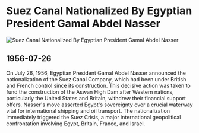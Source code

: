 # Suez Canal Nationalized By Egyptian President Gamal Abdel Nasser

![Suez Canal Nationalized By Egyptian President Gamal Abdel Nasser](https://history.blog.gov.uk/wp-content/uploads/sites/2/2016/07/Nasser-Suez-2.jpg)

## 1956-07-26

On July 26, 1956, Egyptian President Gamal Abdel Nasser announced the nationalization of the Suez Canal Company, which had been under British and French control since its construction. This decisive action was taken to fund the construction of the Aswan High Dam after Western nations, particularly the United States and Britain, withdrew their financial support offers. Nasser's move asserted Egypt's sovereignty over a crucial waterway vital for international shipping and oil transport. The nationalization immediately triggered the Suez Crisis, a major international geopolitical confrontation involving Egypt, Britain, France, and Israel.
